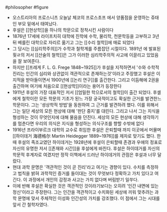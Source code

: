 #philosopher #figure
- 오스트리아의 프로스니츠 오늘날 체코의 프로스초프 에서 양품점을 운영하는 쥬태인 부모 밑에서 태여났다.
- 후설은 [[현상학]]을 하나의 학문으로 정착시킨 사람이다
- 1876년 17세에 라이프치히 대학에 진학에 수학, 물리학, 천문학등을 고부하고 3년뒤 베를린 대학으로 자리르 옮기고 그는 [[수리 철학]]에 매료 되었다
- 그 당시는 [[심리학주의]]가 수학과 철학계를 주름잡던 시절이다. 1891년 에 발표된 훳ㄹ의 저서 [[산술의 철학]]은 그가 이러한 심리학주의적 사고에 이끌리고 있었음을 잘 보여준다.
- 하지만 [[프레게 F. L. G. Frege 1848~1925]]가 후설을 지적하면서 '수와 수학적 진리는 인간의 심리와 상관없이 객관적으로 존재하는것'이라고 주장했고 후설은 이 지적을 받아들이면서 1900년에 [[논리 연구]]를 출간한다. 그리고 이듬해에 2권을 출간하며 여기에 처음으로 [[현상학]]이라는 용어가 등장한다
- 1911년 후설의 가장 대표적인 저서 [[엄밀한 학으로서의 철학]]이 출간 되었다. 후셀에게 철학이란 모든 학문의 기초가 된느 가장 궁국적이고도 확실한 근거를 발견한느 학문이다. 그는 '셩상학적 방법'을 동원하여  그 근거를 발견하려 했다. 이를 위해서 그는 일단 세상의 모든 현상에 대해 '판단 중지'를 대린다. 그리고 나서 그는 지식을 형성하는 것이 무엇인지에 대해 물음을 던진다. 세상의 모든 현상에 대해 생각하기를 멈춘다면 우리의 의식은 지식을 형성하는 의식구조를 향할 수밖에 없다
- 1916년 프라이부르크 대학의 교수로 취임한 후설은 은퇴할때 까지 이곳에서 머물며 [[하이데거 海德格尔 Martin Heidegger 1889~1976]]를 제자로 맞기도 했다. 한때 후설의 족조교였던 하이데거는 1928년에 후설이 은퇴할때 존경과 우애의 정표로 자신의 유명한 저서 [[존재와 시간]]을 후설에게 바친다. 후설은 하이데거를 자신의 학문적 후계자로 여겼지만 정작 이책에서 드러난 하이데거의 관점은 후설과 너무 달랐다.
- 현대 과학 문명은 '객관적인 것이 곧 진리'라고 여기는 경향이 있다. 수치를 측정하고 법칙을 밝혀 과학적인 증거를 들이대는 것이 무엇보다 정확하고 가치 있다고 여긴다. 이 과정에서 개인의 감정과 사고는 가치 없다며 버림받기 일쑤다.
- 이에 반해 후설은 확실한 것은 객관적인 것이라기보다는 오히려 '인간 내면에 있는 정신'이라고 주장한다. 그는 인간을 객관적이고 수치화된 세상에 끼워 맞추려는 과학 문명에 맞서 주체적인 이성화 인간성의 가치를 강조했다. 이 점에서 그는 시대를 앞서 간 철학자였다.
